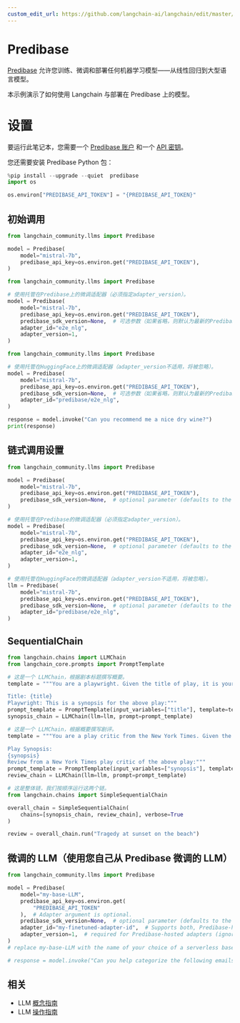 ```yaml
---
custom_edit_url: https://github.com/langchain-ai/langchain/edit/master/docs/docs/integrations/llms/predibase.ipynb
---
```


# Predibase

[Predibase](https://predibase.com/) 允许您训练、微调和部署任何机器学习模型——从线性回归到大型语言模型。

本示例演示了如何使用 Langchain 与部署在 Predibase 上的模型。

# 设置

要运行此笔记本，您需要一个 [Predibase 账户](https://predibase.com/free-trial/?utm_source=langchain) 和一个 [API 密钥](https://docs.predibase.com/sdk-guide/intro)。

您还需要安装 Predibase Python 包：

```python
%pip install --upgrade --quiet  predibase
import os

os.environ["PREDIBASE_API_TOKEN"] = "{PREDIBASE_API_TOKEN}"
```

## 初始调用


```python
from langchain_community.llms import Predibase

model = Predibase(
    model="mistral-7b",
    predibase_api_key=os.environ.get("PREDIBASE_API_TOKEN"),
)
```


```python
from langchain_community.llms import Predibase

# 使用托管在Predibase上的微调适配器（必须指定adapter_version）。
model = Predibase(
    model="mistral-7b",
    predibase_api_key=os.environ.get("PREDIBASE_API_TOKEN"),
    predibase_sdk_version=None,  # 可选参数（如果省略，则默认为最新的Predibase SDK版本）
    adapter_id="e2e_nlg",
    adapter_version=1,
)
```


```python
from langchain_community.llms import Predibase

# 使用托管在HuggingFace上的微调适配器（adapter_version不适用，将被忽略）。
model = Predibase(
    model="mistral-7b",
    predibase_api_key=os.environ.get("PREDIBASE_API_TOKEN"),
    predibase_sdk_version=None,  # 可选参数（如果省略，则默认为最新的Predibase SDK版本）
    adapter_id="predibase/e2e_nlg",
)
```


```python
response = model.invoke("Can you recommend me a nice dry wine?")
print(response)
```

## 链式调用设置


```python
from langchain_community.llms import Predibase

model = Predibase(
    model="mistral-7b",
    predibase_api_key=os.environ.get("PREDIBASE_API_TOKEN"),
    predibase_sdk_version=None,  # optional parameter (defaults to the latest Predibase SDK version if omitted)
)
```


```python
# 使用托管在Predibase的微调适配器（必须指定adapter_version）。
model = Predibase(
    model="mistral-7b",
    predibase_api_key=os.environ.get("PREDIBASE_API_TOKEN"),
    predibase_sdk_version=None,  # optional parameter (defaults to the latest Predibase SDK version if omitted)
    adapter_id="e2e_nlg",
    adapter_version=1,
)
```


```python
# 使用托管在HuggingFace的微调适配器（adapter_version不适用，将被忽略）。
llm = Predibase(
    model="mistral-7b",
    predibase_api_key=os.environ.get("PREDIBASE_API_TOKEN"),
    predibase_sdk_version=None,  # optional parameter (defaults to the latest Predibase SDK version if omitted)
    adapter_id="predibase/e2e_nlg",
)
```

##  SequentialChain


```python
from langchain.chains import LLMChain
from langchain_core.prompts import PromptTemplate
```


```python
# 这是一个 LLMChain，根据剧本标题撰写概要。
template = """You are a playwright. Given the title of play, it is your job to write a synopsis for that title.

Title: {title}
Playwright: This is a synopsis for the above play:"""
prompt_template = PromptTemplate(input_variables=["title"], template=template)
synopsis_chain = LLMChain(llm=llm, prompt=prompt_template)
```


```python
# 这是一个 LLMChain，根据概要撰写剧评。
template = """You are a play critic from the New York Times. Given the synopsis of play, it is your job to write a review for that play.

Play Synopsis:
{synopsis}
Review from a New York Times play critic of the above play:"""
prompt_template = PromptTemplate(input_variables=["synopsis"], template=template)
review_chain = LLMChain(llm=llm, prompt=prompt_template)
```


```python
# 这是整体链，我们按顺序运行这两个链。
from langchain.chains import SimpleSequentialChain

overall_chain = SimpleSequentialChain(
    chains=[synopsis_chain, review_chain], verbose=True
)
```


```python
review = overall_chain.run("Tragedy at sunset on the beach")
```

## 微调的 LLM（使用您自己从 Predibase 微调的 LLM）


```python
from langchain_community.llms import Predibase

model = Predibase(
    model="my-base-LLM",
    predibase_api_key=os.environ.get(
        "PREDIBASE_API_TOKEN"
    ),  # Adapter argument is optional.
    predibase_sdk_version=None,  # optional parameter (defaults to the latest Predibase SDK version if omitted)
    adapter_id="my-finetuned-adapter-id",  # Supports both, Predibase-hosted and HuggingFace-hosted adapter repositories.
    adapter_version=1,  # required for Predibase-hosted adapters (ignored for HuggingFace-hosted adapters)
)
# replace my-base-LLM with the name of your choice of a serverless base model in Predibase
```


```python
# response = model.invoke("Can you help categorize the following emails into positive, negative, and neutral?")
```

## 相关

- LLM [概念指南](/docs/concepts/#llms)
- LLM [操作指南](/docs/how_to/#llms)